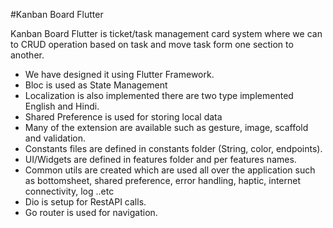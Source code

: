 #Kanban Board Flutter

Kanban Board Flutter is ticket/task management card system where we can to CRUD operation based on
task and move task form one section to another.

- We have designed it using Flutter Framework.
- Bloc is used as State Management
- Localization is also implemented there are two type implemented English and Hindi.
- Shared Preference is used for storing local data
- Many of the extension are available such as gesture, image, scaffold and validation.
- Constants files are defined in constants folder (String, color, endpoints).
- UI/Widgets are defined in features folder and per features names.
- Common utils are created which are used all over the application such as bottomsheet, shared
  preference, error handling, haptic, internet connectivity, log ..etc
- Dio is setup for RestAPI calls.
- Go router is used for navigation.





